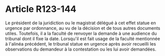 # Article R123-144

Le président de la juridiction ou le magistrat délégué à cet effet statue en urgence par ordonnance, au vu de la décision et de tous autres documents utiles.   Toutefois, il a la faculté de renvoyer la demande à une audience du tribunal dont il fixe la date.   Lorsqu'il est fait usage de la faculté mentionnée à l'alinéa précédent, le tribunal statue en urgence après avoir recueilli les observations du demandeur à la contestation ou les lui avoir demandées.